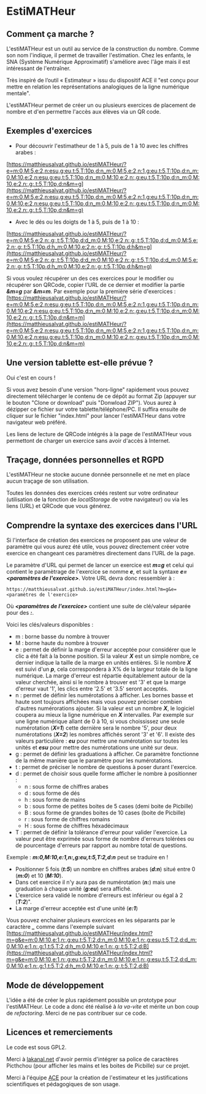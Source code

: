 # EstiMATHeur

## Comment ça marche ?

L'estiMATHeur est un outil au service de la construction du nombre. Comme son nom l'indique, il permet de travailler l'estimation. Chez les enfants, le SNA (Système Numérique Approximatif) s'améliore avec l'âge mais il est intéressant de l'entraîner.

Très inspiré de l’outil « Estimateur » issu du dispositif ACE il "est conçu pour mettre en relation les représentations analogiques de la ligne numérique mentale".

L'estiMATHeur permet de créer un ou plusieurs exercices de placement de nombre et d'en permettre l'accès aux élèves via un QR code.

## Exemples d'exercices

- Pour découvrir l'estimatheur de 1 à  5, puis de 1 à  10 avec les chiffres arabes :

[https://matthieusalvat.github.io/estiMATHeur/?e=m:0,M:5,e:2,n:esu,g:eu,t:5,T:10p,d:n_m:0,M:5,e:2,n:1,g:eu,t:5,T:10p,d:n_m:0,M:10,e:2,n:esu,g:eu,t:5,T:10p,d:n_m:0,M:10,e:2,n:,g:eu,t:5,T:10p,d:n_m:0,M:10,e:2,n:,g:,t:5,T:10p,d:n&m=g](https://matthieusalvat.github.io/estiMATHeur/?e=m:0,M:5,e:2,n:esu,g:eu,t:5,T:10p,d:n_m:0,M:5,e:2,n:1,g:eu,t:5,T:10p,d:n_m:0,M:10,e:2,n:esu,g:eu,t:5,T:10p,d:n_m:0,M:10,e:2,n:,g:eu,t:5,T:10p,d:n_m:0,M:10,e:2,n:,g:,t:5,T:10p,d:n&m=g)

- Avec le dés ou les doigts de 1 à  5, puis de 1 à  10 :

[https://matthieusalvat.github.io/estiMATHeur/?e=m:0,M:5,e:2,n:,g:,t:5,T:10p,d:d_m:0,M:10,e:2,n:,g:,t:5,T:10p,d:d_m:0,M:5,e:2,n:,g:,t:5,T:10p,d:h_m:0,M:10,e:2,n:,g:,t:5,T:10p,d:h&m=g](https://matthieusalvat.github.io/estiMATHeur/?e=m:0,M:5,e:2,n:,g:,t:5,T:10p,d:d_m:0,M:10,e:2,n:,g:,t:5,T:10p,d:d_m:0,M:5,e:2,n:,g:,t:5,T:10p,d:h_m:0,M:10,e:2,n:,g:,t:5,T:10p,d:h&m=g)

Si vous voulez récupérer un des ces exercices pour le modifier ou récupérer son QRCode, copier l'URL de ce dernier et modifier la partie ***&m=g*** par ***&m=m***. Par exemple pour la première série d'exercices :
[https://matthieusalvat.github.io/estiMATHeur/?e=m:0,M:5,e:2,n:esu,g:eu,t:5,T:10p,d:n_m:0,M:5,e:2,n:1,g:eu,t:5,T:10p,d:n_m:0,M:10,e:2,n:esu,g:eu,t:5,T:10p,d:n_m:0,M:10,e:2,n:,g:eu,t:5,T:10p,d:n_m:0,M:10,e:2,n:,g:,t:5,T:10p,d:n&m=m](https://matthieusalvat.github.io/estiMATHeur/?e=m:0,M:5,e:2,n:esu,g:eu,t:5,T:10p,d:n_m:0,M:5,e:2,n:1,g:eu,t:5,T:10p,d:n_m:0,M:10,e:2,n:esu,g:eu,t:5,T:10p,d:n_m:0,M:10,e:2,n:,g:eu,t:5,T:10p,d:n_m:0,M:10,e:2,n:,g:,t:5,T:10p,d:n&m=m)


## Une version tablette est-elle prévue ?

Oui c'est en cours !

Si vous avez besoin d'une version "hors-ligne" rapidement vous pouvez directement télécharger le contenu de ce dépôt au format Zip (appuyer sur le bouton "Clone or download" puis "Donwload ZIP"). Vous aurez à dézipper ce fichier sur votre tablette/téléphone/PC. Il suffira ensuite de cliquer sur le fichier "index.html" pour lancer l'estiMATHeur dans votre navigateur web préféré. 

Les liens de lecture de QRCode intégrés à la page de l'estiMATHeur vous permettont de charger un exercice sans avoir d'accès à Internet.

## Traçage, données personnelles et RGPD

L'estiMATHeur ne stocke aucune donnée personnelle et ne met en place aucun traçage de son utilisation.

Toutes les données des exercices créés restent sur votre ordinateur (utilisation de la fonction de *localStorage* de votre navigateur) ou via les liens (URL) et QRCode que vous générez.

## Comprendre la syntaxe des exercices dans l'URL

Si l'interface de création des exercices ne proposent pas une valeur de paramètre qui vous aurez été utile, vous pouvez directement créer votre exercice en changeant ces paramètres directement dans l'URL de la page.

Le paramètre d'URL qui permet de lancer un exercice est ***m=g*** et celui qui contient le paramètrage de l'exercice se nomme ***e***, et suit la syntaxe ***e=&lt;paramètres de l'exercice&gt;***. Votre URL devra donc ressembler à :
```
https://matthieusalvat.github.io/estiMATHeur/index.html?m=g&e=<paramètres de l'exercice>
```

Où ***&lt;paramètres de l'exercice&gt;*** contient une suite de clé/valeur séparée pour des ***:***.

Voici les clés/valeurs disponibles :
- m : borne basse du nombre à trouver
- M : borne haute du nombre à trouver
- e : permet de définir la marge d'erreur acceptée pour considérer que le clic a été fait à la bonne position. Si la valeur ***X*** est un simple nombre, ce dernier indique la taille de la marge en unités entières. Si le nombre ***X*** est suivi d'un ***p***, cela correspondera à X% de la largeur totale de la ligne numérique. La marge d'erreur est répartie équitablement autour de la valeur cherchée, ainsi si le nombre à trouver est '3' et que la marge d'erreur vaut '1', les clics entre '2.5' et '3.5' seront acceptés.
- n : permet de définir les numérotations à afficher. Les bornes basse et haute sont toujours affichées mais vous pouvez préciser combien d'autres numérorations ajouter. Si la valeur est un nombre ***X***, le logiciel coupera au mieux la ligne numérique en ***X*** intervalles. Par exemple sur une ligne numérique allant de 0 à 10, si vous choississez une seule numérotation (***X=1***) cette dernière sera le nombre '5', pour deux numérotations (***X=2***) les nombres affichés seront '3' et '6'. Il existe des valeurs particulière : ***eu*** pour mettre une numérotation sur toutes les unités et ***esu*** pour mettre des numérotations une unité sur deux.
- g : permet de définir les graduations à afficher. Ce paramètre fonctionne de la même manière que le paramètre pour les numérotations.
- t : permet de préciser le nombre de questions à poser durant l'exercice.
- d : permet de choisir sous quelle forme afficher le nombre à positionner :
  - n : sous forme de chiffres arabes
  - d : sous forme de dés
  - h : sous forme de mains
  - b : sous forme de petites boites de 5 cases (demi boite de Picbille)
  - B : sous forme de grandes boites de 10 cases (boite de Picbille)
  - r : sous forme de chiffres romains
  - H : sous forme de chiffres héxadécimaux
- T : permet de définir la tolérance d'erreur pour valider l'exercice. La valeur peut être exprimée sous forme de nombre d'erreurs tolérées ou de pourcentage d'erreurs par rapport au nombre total de questions.

Exemple : ***m:0,M:10,e:1,n:,g:eu,t:5,T:2,d:n*** peut se traduire en !
- Positionner 5 fois (***t:5***) un nombre en chiffres arabes (***d:n***) situé entre 0 (***m:0***) et 10 (***M:10***).
- Dans cet exercice il n'y aura pas de numérotation (***n:***) mais une graduation à chaque unité (***g:eu***) sera affiché.
- L'exercice sera validé le nombre d'erreurs est inférieur ou égal à 2 (***T:2***)".
- La marge d'erreur acceptée est d'une unité (***e:1***)

Vous pouvez enchainer plusieurs exercices en les séparants par le caractère ***_*** comme dans l'exemple suivant
[https://matthieusalvat.github.io/estiMATHeur/index.html?m=g&e=m:0,M:10,e:1,n:,g:eu,t:5,T:2,d:n_m:0,M:10,e:1,n:,g:esu,t:5,T:2,d:d_m:0,M:10,e:1,n:,g:1,t:5,T:2,d:h_m:0,M:10,e:1,n:,g:,t:5,T:2,d:B](https://matthieusalvat.github.io/estiMATHeur/index.html?m=g&e=m:0,M:10,e:1,n:,g:eu,t:5,T:2,d:n_m:0,M:10,e:1,n:,g:esu,t:5,T:2,d:d_m:0,M:10,e:1,n:,g:1,t:5,T:2,d:h_m:0,M:10,e:1,n:,g:,t:5,T:2,d:B)

## Mode de développement

L'idée a été de créer le plus rapidement possible un prototype pour l'estiMATHeur. Le code a donc été réalisé à *la va-vite* et mérite un bon coup de *refactoring*. Merci de ne pas contribuer sur ce code.

## Licences et remerciements

Le code est sous GPL2.

Merci à [lakanal.net](https://lakanal.net/aide/pictchou.htm) d'avoir permis d'intégrer sa police de caractères Picthchou (pour afficher les mains et les boites de Picbille) sur ce projet.

Merci à l'équipe [ACE](http://blog.espe-bretagne.fr/ace/) pour la création de l'estimateur et les justifications scientifiques et pédagogiques de son usage.
